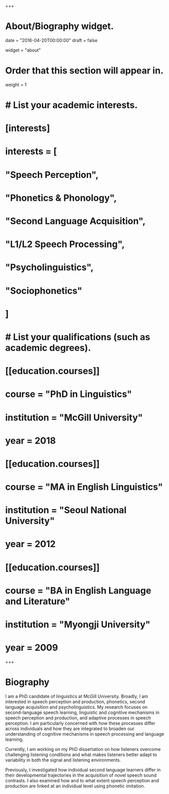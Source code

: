 +++
# About/Biography widget.

date = "2016-04-20T00:00:00"
draft = false

widget = "about"

# Order that this section will appear in.
weight = 1

# # List your academic interests.
# [interests]
#   interests = [
#     "Speech Perception",
#     "Phonetics & Phonology",
#     "Second Language Acquisition",
#     "L1/L2 Speech Processing",
#     "Psycholinguistics",
#     "Sociophonetics"
#   ]

# # List your qualifications (such as academic degrees).
# [[education.courses]]
#   course = "PhD in Linguistics"
#   institution = "McGill University"
#   year = 2018
# 
# [[education.courses]]
#   course = "MA in English Linguistics"
#   institution = "Seoul National University"
#   year = 2012
# 
# [[education.courses]]
#   course = "BA in English Language and Literature"
#   institution = "Myongji University"
#   year = 2009
 
+++

# Biography

I am a PhD candidate of linguistics at McGill University. Broadly, I am interested in speech perception and production, phonetics, second language acquisition and psycholinguistics. My research focuses on second-language speech learning, linguistic and cognitive mechanisms in speech perception and production, and adaptive processes in speech perception. I am particularly concerned with how these processes differ across individuals and how they are integrated to broaden our understanding of cognitive mechanisms in speech processing and language learning. 

Currently, I am working on my PhD dissertation on how listeners overcome challenging listening conditions and what makes listeners better adapt to variability in both the signal and listening environments.

Previously, I investigated how individual second language learners differ in their developmental trajectories in the acquisition of novel speech sound contrasts. I also examined how and to what extent speech perception and production are linked at an individual level using phonetic imitation.
